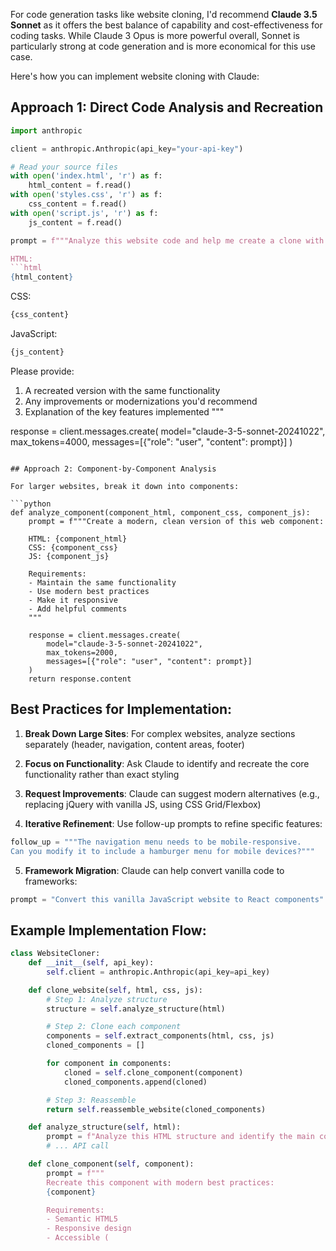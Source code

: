 For code generation tasks like website cloning, I'd recommend **Claude 3.5 Sonnet** as it offers the best balance of capability and cost-effectiveness for coding tasks. While Claude 3 Opus is more powerful overall, Sonnet is particularly strong at code generation and is more economical for this use case.

Here's how you can implement website cloning with Claude:

## Approach 1: Direct Code Analysis and Recreation

```python
import anthropic

client = anthropic.Anthropic(api_key="your-api-key")

# Read your source files
with open('index.html', 'r') as f:
    html_content = f.read()
with open('styles.css', 'r') as f:
    css_content = f.read()
with open('script.js', 'r') as f:
    js_content = f.read()

prompt = f"""Analyze this website code and help me create a clone with similar functionality:

HTML:
```html
{html_content}
```

CSS:
```css
{css_content}
```

JavaScript:
```javascript
{js_content}
```

Please provide:
1. A recreated version with the same functionality
2. Any improvements or modernizations you'd recommend
3. Explanation of the key features implemented
"""

response = client.messages.create(
    model="claude-3-5-sonnet-20241022",
    max_tokens=4000,
    messages=[{"role": "user", "content": prompt}]
)
```

## Approach 2: Component-by-Component Analysis

For larger websites, break it down into components:

```python
def analyze_component(component_html, component_css, component_js):
    prompt = f"""Create a modern, clean version of this web component:

    HTML: {component_html}
    CSS: {component_css}
    JS: {component_js}

    Requirements:
    - Maintain the same functionality
    - Use modern best practices
    - Make it responsive
    - Add helpful comments
    """

    response = client.messages.create(
        model="claude-3-5-sonnet-20241022",
        max_tokens=2000,
        messages=[{"role": "user", "content": prompt}]
    )
    return response.content
```

## Best Practices for Implementation:

1. **Break Down Large Sites**: For complex websites, analyze sections separately (header, navigation, content areas, footer)

2. **Focus on Functionality**: Ask Claude to identify and recreate the core functionality rather than exact styling

3. **Request Improvements**: Claude can suggest modern alternatives (e.g., replacing jQuery with vanilla JS, using CSS Grid/Flexbox)

4. **Iterative Refinement**: Use follow-up prompts to refine specific features:
```python
follow_up = """The navigation menu needs to be mobile-responsive.
Can you modify it to include a hamburger menu for mobile devices?"""
```

5. **Framework Migration**: Claude can help convert vanilla code to frameworks:
```python
prompt = "Convert this vanilla JavaScript website to React components"
```

## Example Implementation Flow:

```python
class WebsiteCloner:
    def __init__(self, api_key):
        self.client = anthropic.Anthropic(api_key=api_key)

    def clone_website(self, html, css, js):
        # Step 1: Analyze structure
        structure = self.analyze_structure(html)

        # Step 2: Clone each component
        components = self.extract_components(html, css, js)
        cloned_components = []

        for component in components:
            cloned = self.clone_component(component)
            cloned_components.append(cloned)

        # Step 3: Reassemble
        return self.reassemble_website(cloned_components)

    def analyze_structure(self, html):
        prompt = f"Analyze this HTML structure and identify the main components: {html[:1000]}"
        # ... API call

    def clone_component(self, component):
        prompt = f"""
        Recreate this component with modern best practices:
        {component}

        Requirements:
        - Semantic HTML5
        - Responsive design
        - Accessible (
```